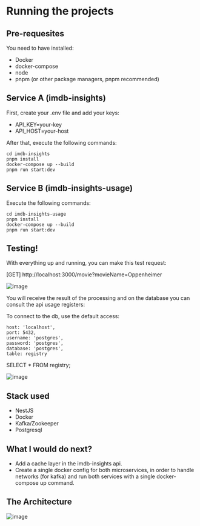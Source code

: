 # Running the projects

## Pre-requesites

You need to have installed:

- Docker
- docker-compose
- node
- pnpm (or other package managers, pnpm recommended)

## Service A (imdb-insights)

First, create your .env file and add your keys:

- API_KEY=your-key
- API_HOST=your-host

After that, execute the following commands:

```
cd imdb-insights
pnpm install
docker-compose up --build
pnpm run start:dev
```

## Service B (imdb-insights-usage)

Execute the following commands:

```
cd imdb-insights-usage
pnpm install
docker-compose up --build
pnpm run start:dev
```

## Testing!

With everything up and running, you can make this test request:

[GET] http://localhost:3000/movie?movieName=Oppenheimer

![image](https://github.com/dev-John/imdb-insights/assets/28464939/f1d6ab7d-0f5d-4373-a7c2-2d3bf39d93ec)

You will receive the result of the processing and on the database you can consult the api usage registers:

To connect to the db, use the default access:

```
host: 'localhost',
port: 5432,
username: 'postgres',
password: 'postgres',
database: 'postgres',
table: registry
```

SELECT \* FROM registry;

![image](https://github.com/dev-John/imdb-insights/assets/28464939/518ad65a-59ff-4395-947c-f74d74207fb2)


## Stack used

- NestJS
- Docker
- Kafka/Zookeeper
- Postgresql

## What I would do next?

- Add a cache layer in the imdb-insights api.
- Create a single docker config for both microservices, in order to handle networks (for kafka) and run both services with a single docker-compose up command.

## The Architecture

  ![image](https://github.com/dev-John/imdb-insights/assets/28464939/ceb3c7af-a0ad-4e1d-b718-3597898bacce)


